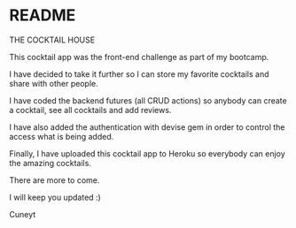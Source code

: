 # README

THE COCKTAIL HOUSE

This cocktail app was the front-end challenge as part of my bootcamp.

I have decided to take it further so I can store my favorite cocktails and share with other people.

I have coded the backend futures (all CRUD actions) so anybody can create a cocktail, see all cocktails and add reviews.

I have also added the authentication with devise gem in order to control the access what is being added.

Finally, I have uploaded this cocktail app to Heroku so everybody can enjoy the amazing cocktails.

There are more to come.

I will keep you updated :)

Cuneyt
